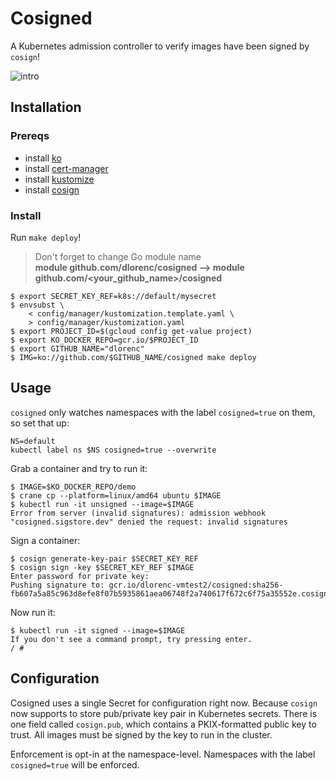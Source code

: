 # Cosigned

A Kubernetes admission controller to verify images have been signed by `cosign`!

![intro](images/demo.gif)

## Installation

### Prereqs

* install [ko](https://github.com/google/ko)
* install [cert-manager](https://cert-manager.io/docs/installation/kubernetes/)
* install [kustomize](https://kustomize.io/)
* install [cosign](https://github.com/sigstore/cosign)

### Install

Run `make deploy`!

> Don't forget to change Go module name <br/>
> **module github.com/dlorenc/cosigned --> module github.com/<your_github_name>/cosigned**

```shell
$ export SECRET_KEY_REF=k8s://default/mysecret
$ envsubst \
    < config/manager/kustomization.template.yaml \
    > config/manager/kustomization.yaml
$ export PROJECT_ID=$(gcloud config get-value project)
$ export KO_DOCKER_REPO=gcr.io/$PROJECT_ID
$ export GITHUB_NAME="dlorenc"
$ IMG=ko://github.com/$GITHUB_NAME/cosigned make deploy
```

## Usage

`cosigned` only watches namespaces with the label `cosigned=true` on them, so set that up:

```shell
NS=default
kubectl label ns $NS cosigned=true --overwrite
```

Grab a container and try to run it:

```shell
$ IMAGE=$KO_DOCKER_REPO/demo
$ crane cp --platform=linux/amd64 ubuntu $IMAGE
$ kubectl run -it unsigned --image=$IMAGE
Error from server (invalid signatures): admission webhook "cosigned.sigstore.dev" denied the request: invalid signatures
```

Sign a container:

```
$ cosign generate-key-pair $SECRET_KEY_REF
$ cosign sign -key $SECRET_KEY_REF $IMAGE
Enter password for private key:
Pushing signature to: gcr.io/dlorenc-vmtest2/cosigned:sha256-fb607a5a85c963d8efe8f07b5935861aea06748f2a740617f672c6f75a35552e.cosign
```

Now run it:

```shell
$ kubectl run -it signed --image=$IMAGE
If you don't see a command prompt, try pressing enter.
/ # 
```

## Configuration

Cosigned uses a single Secret for configuration right now. Because `cosign` now supports to store pub/private key pair in Kubernetes secrets.
There is one field called `cosign.pub`, which contains a PKIX-formatted public key to trust.
All images must be signed by the key to run in the cluster.

Enforcement is opt-in at the namespace-level.
Namespaces with the label `cosigned=true` will be enforced.
